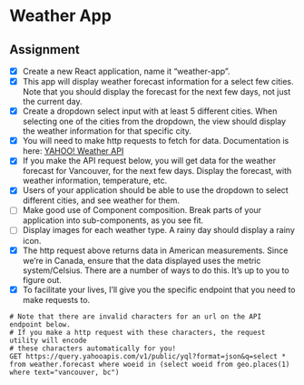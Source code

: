 # Weather App

## Assignment
- [x] Create a new React application, name it “weather-app”.
- [x] This app will display weather forecast information for a select few cities. Note that you should display the forecast for the next few days, not just the current day.
- [x] Create a dropdown select input with at least 5 different cities. When selecting one of the cities from the dropdown, the view should display the weather information for that specific city.
- [x] You will need to make http requests to fetch for data. Documentation is here: [YAHOO! Weather API](https://developer.yahoo.com/weather/)
- [x] If you make the API request below, you will get data for the weather forecast for Vancouver, for the next few days. Display the forecast, with weather information, temperature, etc.
- [x] Users of your application should be able to use the dropdown to select different cities, and see weather for them.
- [ ] Make good use of Component composition. Break parts of your application into sub-components, as you see fit.
- [ ] Display images for each weather type. A rainy day should display a rainy icon.
- [x] The http request above returns data in American measurements. Since we’re in Canada, ensure that the data displayed uses the metric system/Celsius. There are a number of ways to do this. It’s up to you to figure out.
- [x] To facilitate your lives, I’ll give you the specific endpoint that you need to make requests to.
```
# Note that there are invalid characters for an url on the API endpoint below.
# If you make a http request with these characters, the request utility will encode
# these characters automatically for you!
GET https://query.yahooapis.com/v1/public/yql?format=json&q=select * from weather.forecast where woeid in (select woeid from geo.places(1) where text="vancouver, bc")
```
